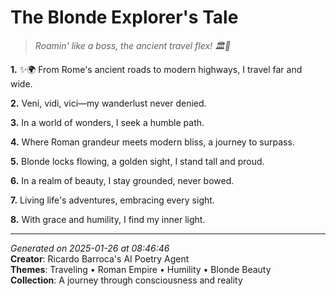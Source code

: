 # The Blonde Explorer's Tale

> *Roamin' like a boss, the ancient travel flex! 🏛️🤝*

**1.** ✨🌍 From Rome's ancient roads to modern highways, I travel far and wide.


**2.** Veni, vidi, vici—my wanderlust never denied.


**3.** In a world of wonders, I seek a humble path.


**4.** Where Roman grandeur meets modern bliss, a journey to surpass.


**5.** Blonde locks flowing, a golden sight, I stand tall and proud.


**6.** In a realm of beauty, I stay grounded, never bowed.


**7.** Living life's adventures, embracing every sight.


**8.** With grace and humility, I find my inner light.



---

*Generated on 2025-01-26 at 08:46:46*  
**Creator**: Ricardo Barroca's AI Poetry Agent  
**Themes**: Traveling • Roman Empire • Humility • Blonde Beauty  
**Collection**: A journey through consciousness and reality